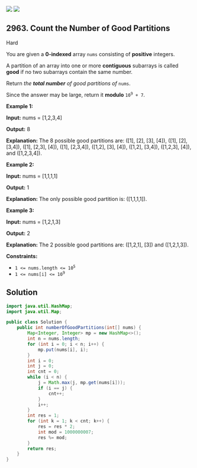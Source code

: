 [![](https://img.shields.io/github/stars/javadev/LeetCode-in-Java?label=Stars&style=flat-square)](https://github.com/javadev/LeetCode-in-Java)
[![](https://img.shields.io/github/forks/javadev/LeetCode-in-Java?label=Fork%20me%20on%20GitHub%20&style=flat-square)](https://github.com/javadev/LeetCode-in-Java/fork)

## 2963\. Count the Number of Good Partitions

Hard

You are given a **0-indexed** array `nums` consisting of **positive** integers.

A partition of an array into one or more **contiguous** subarrays is called **good** if no two subarrays contain the same number.

Return _the **total number** of good partitions of_ `nums`.

Since the answer may be large, return it **modulo** <code>10<sup>9</sup> + 7</code>.

**Example 1:**

**Input:** nums = [1,2,3,4]

**Output:** 8

**Explanation:** The 8 possible good partitions are: ([1], [2], [3], [4]), ([1], [2], [3,4]), ([1], [2,3], [4]), ([1], [2,3,4]), ([1,2], [3], [4]), ([1,2], [3,4]), ([1,2,3], [4]), and ([1,2,3,4]).

**Example 2:**

**Input:** nums = [1,1,1,1]

**Output:** 1

**Explanation:** The only possible good partition is: ([1,1,1,1]).

**Example 3:**

**Input:** nums = [1,2,1,3]

**Output:** 2

**Explanation:** The 2 possible good partitions are: ([1,2,1], [3]) and ([1,2,1,3]).

**Constraints:**

*   <code>1 <= nums.length <= 10<sup>5</sup></code>
*   <code>1 <= nums[i] <= 10<sup>9</sup></code>

## Solution

```java
import java.util.HashMap;
import java.util.Map;

public class Solution {
    public int numberOfGoodPartitions(int[] nums) {
        Map<Integer, Integer> mp = new HashMap<>();
        int n = nums.length;
        for (int i = 0; i < n; i++) {
            mp.put(nums[i], i);
        }
        int i = 0;
        int j = 0;
        int cnt = 0;
        while (i < n) {
            j = Math.max(j, mp.get(nums[i]));
            if (i == j) {
                cnt++;
            }
            i++;
        }
        int res = 1;
        for (int k = 1; k < cnt; k++) {
            res = res * 2;
            int mod = 1000000007;
            res %= mod;
        }
        return res;
    }
}
```